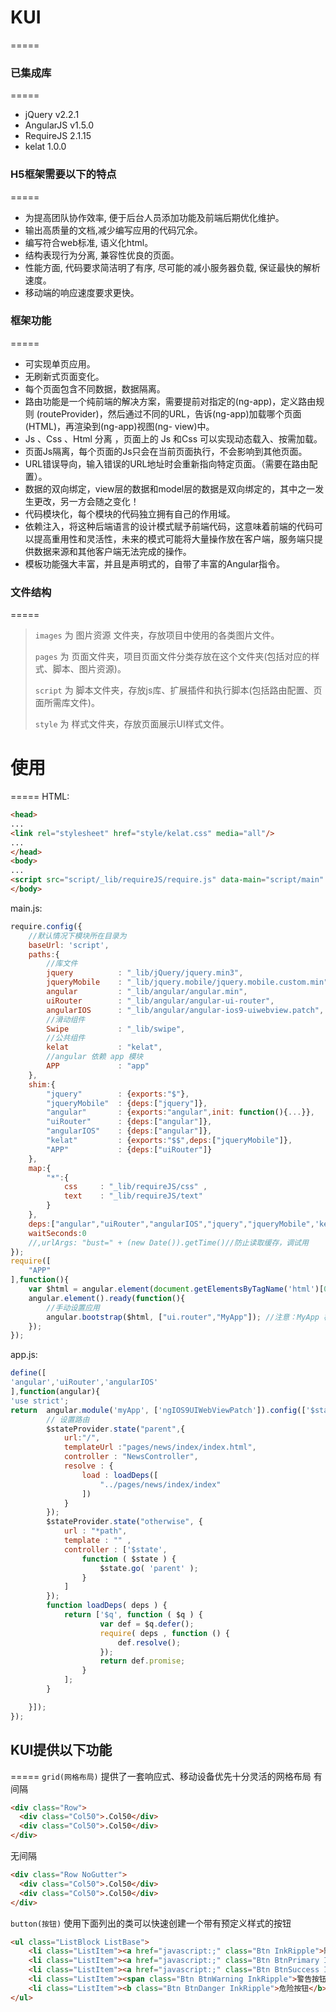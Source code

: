 # KUI
=====
### 已集成库
=====
- jQuery v2.2.1
- AngularJS v1.5.0
- RequireJS 2.1.15
- kelat 1.0.0

### H5框架需要以下的特点
=====
- 为提高团队协作效率, 便于后台人员添加功能及前端后期优化维护。
- 输出高质量的文档,减少编写应用的代码冗余。
- 编写符合web标准, 语义化html。
- 结构表现行为分离, 兼容性优良的页面。
- 性能方面, 代码要求简洁明了有序, 尽可能的减小服务器负载, 保证最快的解析速度。
- 移动端的响应速度要求更快。

### 框架功能
=====
- 可实现单页应用。
- 无刷新式页面变化。
- 每个页面包含不同数据，数据隔离。
- 路由功能是一个纯前端的解决方案，需要提前对指定的(ng-app)，定义路由规则 (routeProvider)，然后通过不同的URL，告诉(ng-app)加载哪个页面(HTML)，再渲染到(ng-app)视图(ng- view)中。
- Js 、Css 、Html 分离 ，页面上的 Js 和Css 可以实现动态载入、按需加载。
- 页面Js隔离，每个页面的Js只会在当前页面执行，不会影响到其他页面。
- URL错误导向，输入错误的URL地址时会重新指向特定页面。（需要在路由配置）。
- 数据的双向绑定，view层的数据和model层的数据是双向绑定的，其中之一发生更改，另一方会随之变化！
- 代码模块化，每个模块的代码独立拥有自己的作用域。
- 依赖注入，将这种后端语言的设计模式赋予前端代码，这意味着前端的代码可以提高重用性和灵活性，未来的模式可能将大量操作放在客户端，服务端只提供数据来源和其他客户端无法完成的操作。
- 模板功能强大丰富，并且是声明式的，自带了丰富的Angular指令。

### 文件结构
=====
>`images`  为 图片资源 文件夹，存放项目中使用的各类图片文件。
>
>`pages` 为 页面文件夹，项目页面文件分类存放在这个文件夹(包括对应的样式、脚本、图片资源)。
>
>`script` 为 脚本文件夹，存放js库、扩展插件和执行脚本(包括路由配置、页面所需库文件)。	
>
>`style` 为 样式文件夹，存放页面展示UI样式文件。

# 使用
=====
HTML:

```html
<head>
...
<link rel="stylesheet" href="style/kelat.css" media="all"/>
...
</head>
<body>
...
<script src="script/_lib/requireJS/require.js" data-main="script/main" defer async="true" ></script>
</body>
```
main.js:
```javascript
require.config({
	//默认情况下模块所在目录为
	baseUrl: 'script',
	paths:{
		//库文件
		jquery			: "_lib/jQuery/jquery.min3",
		jqueryMobile	: "_lib/jquery.mobile/jquery.mobile.custom.min",
		angular			: "_lib/angular/angular.min",
		uiRouter		: "_lib/angular/angular-ui-router",
		angularIOS		: "_lib/angular/angular-ios9-uiwebview.patch",
		//滑动组件
		Swipe			: "_lib/swipe",
		//公共组件
		kelat			: "kelat",		
		//angular 依赖 app 模块
		APP				: "app"
	},
	shim:{
		"jquery"		: {exports:"$"},
		"jqueryMobile"	: {deps:["jquery"]},
		"angular"		: {exports:"angular",init: function(){...}},
		"uiRouter"		: {deps:["angular"]},
		"angularIOS"	: {deps:["angular"]},
		"kelat"			: {exports:"$$",deps:["jqueryMobile"]},
		"APP"			: {deps:["uiRouter"]}
	},
	map:{
		"*":{
			css		: "_lib/requireJS/css" ,
			text	: "_lib/requireJS/text"
		}
	},
	deps:["angular","uiRouter","angularIOS","jquery","jqueryMobile",'kelat'],
	waitSeconds:0
	//,urlArgs: "bust=" + (new Date()).getTime()//防止读取缓存，调试用
});
require([
	"APP"
],function(){
	var $html = angular.element(document.getElementsByTagName('html')[0]);
	angular.element().ready(function(){
		//手动设置应用
		angular.bootstrap($html, ["ui.router","MyApp"]); //注意：MyApp 模块只能放在最后一个，因为它依赖前面的第三方模块！
	});
});
```
app.js:
```javascript
define([
'angular','uiRouter','angularIOS'
],function(angular){
'use strict';
return  angular.module('myApp', ['ngIOS9UIWebViewPatch']).config(['$stateProvider',function( $stateProvider ){
		// 设置路由
		$stateProvider.state("parent",{
			url:"/",
			templateUrl :"pages/news/index/index.html",
			controller : "NewsController",
			resolve : {
				load : loadDeps([
					"../pages/news/index/index"
				])
			}	
		});
		$stateProvider.state("otherwise", {
			url : "*path",
			template : "" ,
			controller : ['$state',
				function ( $state ) {
					$state.go( 'parent' );
				}
			]
		});
		function loadDeps( deps ) {
			return ['$q', function ( $q ) {
					var def = $q.defer();
					require( deps , function () {
						def.resolve();
					});
					return def.promise;
				}
			];
		}

	}]);
});
```
## KUI提供以下功能
=====
`grid(网格布局)` 提供了一套响应式、移动设备优先十分灵活的网格布局
有间隔
```html
<div class="Row">
  <div class="Col50">.Col50</div>
  <div class="Col50">.Col50</div>
</div>
```
无间隔
```html
<div class="Row NoGutter">
  <div class="Col50">.Col50</div>
  <div class="Col50">.Col50</div>
</div>
```
`button(按钮)`   使用下面列出的类可以快速创建一个带有预定义样式的按钮
```html
<ul class="ListBlock ListBase">
	<li class="ListItem"><a href="javascript:;" class="Btn InkRipple">默认按钮</a></li>
	<li class="ListItem"><a href="javascript:;" class="Btn BtnPrimary InkRipple">首选按钮</a></li>
	<li class="ListItem"><a href="javascript:;" class="Btn BtnSuccess InkRipple">成功按钮</a></li>
	<li class="ListItem"><span class="Btn BtnWarning InkRipple">警告按钮</span></li>
	<li class="ListItem"><b class="Btn BtnDanger InkRipple">危险按钮</b></li>
</ul>
```


































 